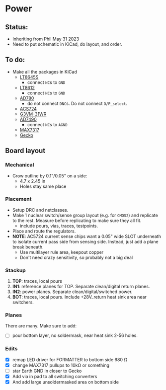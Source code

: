 # Power

## Status:

- Inheriting from Phil May 31 2023
- Need to put schematic in KiCad, do layout, and order.

## To do:

- Make all the packages in KiCad
    - [LT8645S](datasheets/LT8645S.pdf)
        - connect `NC`s to `GND`
    - [LT8612](datasheets/LT8612.pdf)
        - connect `NC`s to `GND`
    - [AD780](datasheets/AD780.pdf)
        - do not connect `DNC`s. Do not connect `O/P_select`.
    - [ACS724](datasheets/ACS724.pdf)
    - [G3VM-31WR](datasheets/G3VM-31WR.pdf)
    - [AD7490](datasheets/AD7490.pdf)
        - connect `NC`s to `AGND`
    - [MAX7317](datasheets/MAX7317.pdf)
    - [Gecko](datasheets/G125-MHX0805M4-2AD2ADP.pdf)

## Board layout    

### Mechanical
- Grow outline by 0.1"/0.05" on a side:
    - 4.7 x 2.45 in
    - Holes stay same place

    
### Placement
- Setup DRC and netclasses.
- Make 1 nuclear switch/sense group layout (e.g. for `CMOS2`) and replicate to the rest. Measure before replicating to make sure they all fit.
    - include pours, vias, traces, testpoints.
- Place and route the regulators.
- **NOTE**: AC5724 current sense chips want a 0.05" wide SLOT underneath to isolate current pass side from sensing side. Instead, just add a plane break beneath.
    - Use multilayer rule area, keepout copper
    - Don't need crazy sensitivity, so probably not a big deal


### Stackup
1. **TOP**: traces, local pours
2. **IN1**: reference planes for TOP. Separate clean/digital return planes.
3. **IN2**: power planes. Separate clean/digital/switched power.
4. **BOT**: traces, local pours. Include +28V_return heat sink area near switchers.

### Planes
There are many. Make sure to add:

* [ ] pour bottom layer, no soldermask, near heat sink 2-56 holes.

### Edits
* [x] remap LED driver for FORMATTER to bottom side 680 Ω
* [x] change MAX7317 pullups to 10kΩ or something
* [ ] star Earth GND in closer to Gecko
* [x] Add via in pad to all switching converters
* [x] And add large unsoldermasked area on bottom side